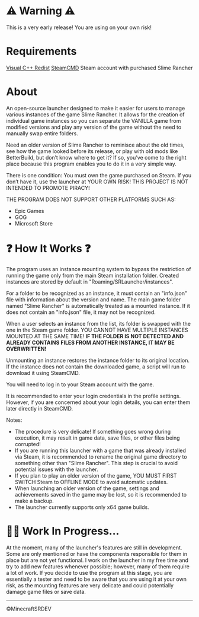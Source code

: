 # :warning: Warning :warning:
This is a very early release! You are using on your own risk!

# Requirements
[Visual C++ Redist](https://learn.microsoft.com/en-en/cpp/windows/latest-supported-vc-redist?view=msvc-170)
[SteamCMD](https://developer.valvesoftware.com/wiki/SteamCMD)
Steam account with purchased Slime Rancher

# About
An open-source launcher designed to make it easier for users to manage various instances of the game Slime Rancher. It allows for the creation of individual game instances so you can separate the VANILLA game from modified versions and play any version of the game without the need to manually swap entire folders.

Need an older version of Slime Rancher to reminisce about the old times, see how the game looked before its release, or play with old mods like BetterBuild, but don’t know where to get it? If so, you’ve come to the right place because this program enables you to do it in a very simple way.

There is one condition:
You must own the game purchased on Steam.
If you don’t have it, use the launcher at YOUR OWN RISK! THIS PROJECT IS NOT INTENDED TO PROMOTE PIRACY!

THE PROGRAM DOES NOT SUPPORT OTHER PLATFORMS SUCH AS:

- Epic Games
- GOG
- Microsoft Store

# :question: How It Works :question:

The program uses an instance mounting system to bypass the restriction of running the game only from the main Steam installation folder. Created instances are stored by default in "Roaming/SRLauncher/instances".

For a folder to be recognized as an instance, it must contain an "info.json" file with information about the version and name. The main game folder named "Slime Rancher" is automatically treated as a mounted instance. If it does not contain an "info.json" file, it may not be recognized.

When a user selects an instance from the list, its folder is swapped with the one in the Steam game folder. YOU CANNOT HAVE MULTIPLE INSTANCES MOUNTED AT THE SAME TIME! **IF THE FOLDER IS NOT DETECTED AND ALREADY CONTAINS FILES FROM ANOTHER INSTANCE, IT MAY BE OVERWRITTEN!**

Unmounting an instance restores the instance folder to its original location. If the instance does not contain the downloaded game, a script will run to download it using SteamCMD.

You will need to log in to your Steam account with the game.

It is recommended to enter your login credentials in the profile settings. However, if you are concerned about your login details, you can enter them later directly in SteamCMD.

Notes:

- The procedure is very delicate! If something goes wrong during execution, it may result in game data, save files, or other files being corrupted!
- If you are running this launcher with a game that was already installed via Steam, it is recommended to rename the original game directory to something other than "Slime Rancher". This step is crucial to avoid potential issues with the launcher.
- If you plan to play an older version of the game, YOU MUST FIRST SWITCH Steam to OFFLINE MODE to avoid automatic updates.
- When launching an older version of the game, settings and achievements saved in the game may be lost, so it is recommended to make a backup.
- The launcher currently supports only x64 game builds.

# :hammer::wrench: Work In Progress...

At the moment, many of the launcher's features are still in development. Some are only mentioned or have the components responsible for them in place but are not yet functional. I work on the launcher in my free time and try to add new features whenever possible; however, many of them require a lot of work. If you decide to use the program at this stage, you are essentially a tester and need to be aware that you are using it at your own risk, as the mounting features are very delicate and could potentially damage game files or save data.
<hr>
©MinecraftSRDEV

